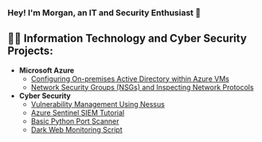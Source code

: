 ### Hey! I'm Morgan, an IT and Security Enthusiast 👋
<h2>👨‍💻 Information Technology and Cyber Security Projects:</h2>

- <b>Microsoft Azure</b>
  - [Configuring On-premises Active Directory within Azure VMs](https://github.com/morgancyber/activedirectory)
  - [Network Security Groups (NSGs) and Inspecting Network Protocols](https://github.com/morgancyber/networksecurityandprotocols)
- <b>Cyber Security</b>
  - [Vulnerability Management Using Nessus](https://github.com/morgancyber/nessuswalkthrough)
  - [Azure Sentinel SIEM Tutorial](https://github.com/morgancyber/azuresentineltutorial)
  - [Basic Python Port Scanner](https://github.com/morgancyber/pythonportscanner)
  - [Dark Web Monitoring Script](https://github.com/morgancyber/darkwebscraper/blob/main/README.md)
